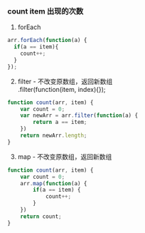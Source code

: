 ### count item 出现的次数
1. forEach
```javascript
arr.forEach(function(a) {
  if(a == item){
    count++;
  }
});
```
2. filter - 不改变原数组，返回新数组 <br>
.filter(function(item, index){});
```javascript
function count(arr, item) {
    var count = 0;
    var newArr = arr.filter(function(a) {
        return a == item;
    })
    return newArr.length;
}
```

3. map - 不改变原数组，返回新数组 <br>
```javascript
function count(arr, item) {
    var count = 0;
    arr.map(function(a) {
        if(a == item) {
            count++;
        }
    })
    return count;
}
```
